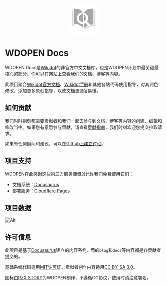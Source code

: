 <div align="center" width="100%">
    <img src="./static/img/logo_dark.png" width="98" alt="" />
</div>

# WDOPEN Docs
WDOPEN Docs是[Wikidot](https://www.wikidot.com/)的非官方中文文档库，也是WDOPEN计划中最关键最核心的部分。你可以在[网站](https:/wdopen.xyz/)上查看我们的文档、博客等内容。

此项目聚合[Wikidot官方文档](https://www.wikidot.com/doc)、[Wikidot手册](http://handbook.wikidot.com/)和其他各站代码使用指导，对其润色修改，添加更多原创指导，以使文档更通俗易懂。


## 如何贡献
我们时时刻刻都需要贡献者和我们一起去参与到文档、博客等内容的创建、编辑和修改当中。如果您有意愿参与贡献，请查看[贡献指南](https://github.com/wdopen/docs/blob/main/CONTRIBUTING.md)，我们时刻欢迎您提交拉取请求。

如果有任何疑问和建议，可以[在Github上建立讨论](https://github.com/wdopen/docs/issues)。


## 项目支持
WDOPEN在此感谢这些第三方服务慷慨的允许我们免费使用它们：
* 文档系统：[Docusaurus](https://docusaurus.io)
* 部署服务：[Cloudflare Pages](https://pages.cloudflare.com/)


## 项目数据
![Alt](https://repobeats.axiom.co/api/embed/2b96ee0484f6b1b020038c6b8478cbe450af72d7.svg "Repobeats analytics image")


## 许可信息
此项目是基于[Docusaurus](https://docusaurus.io/)建立的内容系统，而的``blog``和``docs``等内容都是各贡献者提交的。

基础系统代码适用[MIT许可证](https://opensource.org/license/MIT)，贡献者创作内容适用[CC BY-SA 3.0](https://creativecommons.org/licenses/by-sa/3.0/legalcode.en)。

图标由[RZX STORY](https://www.wikidot.com/user:info/rzx-story)为WDOPEN制作，不遵循CC协议，使用时请注意署名。




